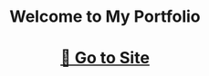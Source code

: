 # <div align="center"> Welcome to My Portfolio </div>


# <div align="center"> [💼 Go to Site](https://amriteshrai7810.github.io/amritesh_rai_portfolio/index.html) </div>
